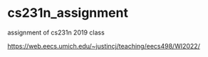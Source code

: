 # cs231n_assignment
assignment of cs231n 2019 class

https://web.eecs.umich.edu/~justincj/teaching/eecs498/WI2022/
